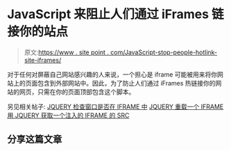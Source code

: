# JavaScript 来阻止人们通过 iFrames 链接你的站点

> 原文:[https://www . site point . com/JavaScript-stop-people-hotlink-site-iframes/](https://www.sitepoint.com/javascript-stop-people-hotlinking-site-iframes/)

对于任何对屏蔽自己网站感兴趣的人来说，一个担心是 iframe 可能被用来将你网站上的页面包含到外部网站中。因此，为了防止人们通过 iFrames 热链接你的网站的网页，只需在你的页面顶部包含这个脚本。

另见相关帖子:
[JQUERY 检查窗口是否在 IFRAME 中](http://www.jquery4u.com/snippets/jquery-check-window-iframe/)
[JQUERY 重载一个 IFRAME](http://www.jquery4u.com/dom-modification/jquery-reload-iframe/)
[用 JQUERY 获取一个注入的 IFRAME 的 SRC](http://www.jquery4u.com/snippets/src-injected-iframe-jquery/)

## 分享这篇文章